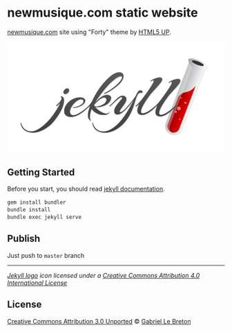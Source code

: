 # newmusique.com static website

[newmusique.com](https://newmusique.com) site using "Forty" theme by [HTML5 UP](https://html5up.net/).

![jekyll logo](https://raw.githubusercontent.com/jekyll/brand/master/jekyll-logo-light-transparent.png)

## Getting Started

Before you start, you should read [jekyll documentation](https://jekyllrb.com/docs/).

```bash
gem install bundler
bundle install
bundle exec jekyll serve
```

## Publish

Just push to `master` branch

---

_[Jekyll logo](https://github.com/jekyll/brand) icon licensed under a [Creative Commons Attribution 4.0 International License](http://choosealicense.com/licenses/cc-by-4.0/)_


## License

[Creative Commons Attribution 3.0 Unported](LICENSE.md) © [Gabriel Le Breton](https://gableroux.com)
